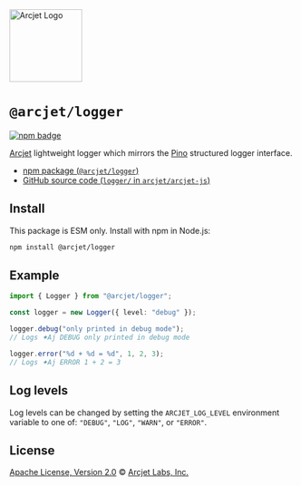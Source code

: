 <a href="https://arcjet.com" target="_arcjet-home">
  <picture>
    <source media="(prefers-color-scheme: dark)" srcset="https://arcjet.com/logo/arcjet-dark-lockup-voyage-horizontal.svg">
    <img src="https://arcjet.com/logo/arcjet-light-lockup-voyage-horizontal.svg" alt="Arcjet Logo" height="128" width="auto">
  </picture>
</a>

# `@arcjet/logger`

<p>
  <a href="https://www.npmjs.com/package/@arcjet/logger">
    <picture>
      <source media="(prefers-color-scheme: dark)" srcset="https://img.shields.io/npm/v/%40arcjet%2Flogger?style=flat-square&label=%E2%9C%A6Aj&labelColor=000000&color=5C5866">
      <img alt="npm badge" src="https://img.shields.io/npm/v/%40arcjet%2Flogger?style=flat-square&label=%E2%9C%A6Aj&labelColor=ECE6F0&color=ECE6F0">
    </picture>
  </a>
</p>

[Arcjet][arcjet] lightweight logger which mirrors the [Pino][pino-api]
structured logger interface.

- [npm package (`@arcjet/logger`)](https://www.npmjs.com/package/@arcjet/logger)
- [GitHub source code (`logger/` in `arcjet/arcjet-js`)](https://github.com/arcjet/arcjet-js/tree/main/logger)

## Install

This package is ESM only.
Install with npm in Node.js:

```sh
npm install @arcjet/logger
```

## Example

```ts
import { Logger } from "@arcjet/logger";

const logger = new Logger({ level: "debug" });

logger.debug("only printed in debug mode");
// Logs ✦Aj DEBUG only printed in debug mode

logger.error("%d + %d = %d", 1, 2, 3);
// Logs ✦Aj ERROR 1 + 2 = 3
```

## Log levels

Log levels can be changed by setting the `ARCJET_LOG_LEVEL` environment variable
to one of: `"DEBUG"`, `"LOG"`, `"WARN"`, or `"ERROR"`.

## License

[Apache License, Version 2.0][apache-license] © [Arcjet Labs, Inc.][arcjet]

[arcjet]: https://arcjet.com
[pino-api]: https://github.com/pinojs/pino/blob/8db130eba0439e61c802448d31eb1998cebfbc98/docs/api.md#logger
[apache-license]: http://www.apache.org/licenses/LICENSE-2.0

